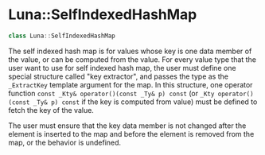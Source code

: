 # Luna::SelfIndexedHashMap
```c++
class Luna::SelfIndexedHashMap
```

The self indexed hash map is for values whose key is one data member of the value, or can be computed from the value. For every value type that the user want to use for self indexed hash map, the user must define one special structure called "key extractor", and passes the type as the `_ExtractKey` template argument for the map. In this structure, one operator function `const _Kty& operator()(const _Ty& p) const` (or `_Kty operator()(const _Ty& p) const` if the key is computed from value) must be defined to fetch the key of the value.

The user must ensure that the key data member is not changed after the element is inserted to the map and before the element is removed from the map, or the behavior is undefined. 

